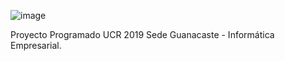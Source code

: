 ![image](https://github.com/user-attachments/assets/55102f13-fd7e-4b19-a190-9b22910f7675)

Proyecto Programado UCR 2019 Sede Guanacaste - Informática Empresarial.
